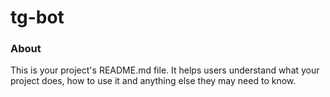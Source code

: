 tg-bot
======

### About

This is your project's README.md file. It helps users understand what your
project does, how to use it and anything else they may need to know.